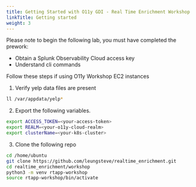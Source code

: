 ```yaml
---
title: Getting Started with O11y GDI - Real Time Enrichment Workshop
linkTitle: Getting started
weight: 3
---
```


Please note to begin the following lab, you must have completed the prework:

- Obtain a Splunk Observability Cloud access key
- Understand cli commands

Follow these steps if using O11y Workshop EC2 instances

1. Verify yelp data files are present

``` bash
ll /var/appdata/yelp*
```

2. Export the following variables.

``` bash
export ACCESS_TOKEN=<your-access-token> 
export REALM=<your-o11y-cloud-realm> 
export clusterName=<your-k8s-cluster> 
```

3. Clone the following repo
``` bash
cd /home/ubuntu 
git clone https://github.com/leungsteve/realtime_enrichment.git 
cd realtime_enrichment/workshop 
python3 -m venv rtapp-workshop 
source rtapp-workshop/bin/activate
```

